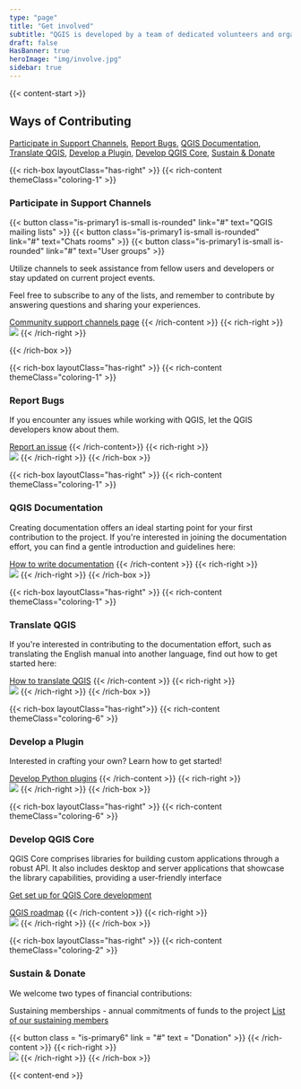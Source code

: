 ```yaml
---
type: "page"
title: "Get involved"
subtitle: "QGIS is developed by a team of dedicated volunteers and organizations. We aim to foster a welcoming community for people of all races, creeds, genders, and walks of life"
draft: false
HasBanner: true
heroImage: "img/involve.jpg"
sidebar: true
---
```

{{< content-start  >}}
## Ways of Contributing

[Participate in Support Channels](#participate-in-support-channels "scroll-on-page"), [Report Bugs](report-bugs "scroll-on-page"), [QGIS Documentation](#qgis-documentation "scroll-on-page"), [Translate QGIS](#translate-qgis "scroll-on-page"), [Develop a Plugin](#develop-a-plugin "scroll-on-page"), [Develop QGIS Core](#develop-qgis-core "scroll-on-page"), [Sustain & Donate](#sustain--donate "scroll-on-page") 

{{< rich-box layoutClass="has-right" >}}
{{< rich-content themeClass="coloring-1" >}}
### Participate in Support Channels

{{< button class="is-primary1 is-small is-rounded" link="#" text="QGIS mailing lists" >}} 
{{< button class="is-primary1 is-small is-rounded" link="#" text="Chats rooms" >}} 
{{< button class="is-primary1 is-small is-rounded" link="#" text="User groups" >}} 

Utilize channels to seek assistance from fellow users and developers or stay updated on current project events.

Feel free to subscribe to any of the lists, and remember to contribute by answering questions and sharing your experiences.

[Community support channels page](#)
{{< /rich-content >}}
{{< rich-right >}}  
![](/img/mappp.png)
{{< /rich-right >}}

{{< /rich-box >}}

{{< rich-box layoutClass="has-right" >}}
{{< rich-content themeClass="coloring-1" >}}
### Report Bugs

If you encounter any issues while working with QGIS, let the QGIS developers know about them.

[Report an issue](#)
{{< /rich-content>}}
{{< rich-right >}}  
![](/img/mappp.png)
{{< /rich-right >}}
{{< /rich-box >}}

{{< rich-box layoutClass="has-right" >}}
{{< rich-content themeClass="coloring-1" >}}
### QGIS Documentation

Creating documentation offers an ideal starting point for your first contribution to the project. If you're interested in joining the documentation effort, you can find a gentle introduction and guidelines here:

[How to write documentation](#)
{{< /rich-content >}}
{{< rich-right >}}  
![](/img/mappp.png)
{{< /rich-right >}}
{{< /rich-box >}}

{{< rich-box layoutClass="has-right" >}}
{{< rich-content themeClass="coloring-1" >}}
### Translate QGIS

If you're interested in contributing to the documentation effort, such as translating the English manual into another language, find out how to get started here:

[How to translate QGIS](#)
{{< /rich-content >}}
{{< rich-right >}}  
![](/img/mappp.png)
{{< /rich-right >}}
{{< /rich-box >}}

{{< rich-box layoutClass="has-right">}}
{{< rich-content themeClass="coloring-6" >}}
### Develop a Plugin

Interested in crafting your own? Learn how to get started!

[Develop Python plugins](#)
{{< /rich-content >}}
{{< rich-right >}}  
![](/img/mappp.png)
{{< /rich-right >}}
{{< /rich-box >}}

{{< rich-box layoutClass="has-right" >}}
{{< rich-content themeClass="coloring-6" >}}
### Develop QGIS Core

QGIS Core comprises libraries for building custom applications through a robust API. It also includes desktop and server applications that showcase the library capabilities, providing a user-friendly interface

[Get set up for QGIS Core development](#)

[QGIS roadmap](#)
{{< /rich-content >}}
{{< rich-right >}}  
![](/img/mappp.png)
{{< /rich-right >}}
{{< /rich-box >}}

{{< rich-box layoutClass="has-right" >}}
{{< rich-content themeClass="coloring-2" >}}
### Sustain & Donate

We welcome two types of financial contributions:

Sustaining memberships - annual commitments of funds to the project 
[List of our sustaining members](#)

{{< button class = "is-primary6" link = "#" text = "Donation" >}} 
{{< /rich-content >}}
{{< rich-right >}}  
![](/img/mappp.png)
{{< /rich-right >}}
{{< /rich-box >}}


{{< content-end >}}
